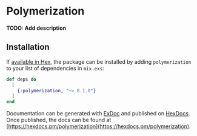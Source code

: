 # Polymerization

**TODO: Add description**

## Installation

If [available in Hex](https://hex.pm/docs/publish), the package can be installed
by adding `polymerization` to your list of dependencies in `mix.exs`:

```elixir
def deps do
  [
    {:polymerization, "~> 0.1.0"}
  ]
end
```

Documentation can be generated with [ExDoc](https://github.com/elixir-lang/ex_doc)
and published on [HexDocs](https://hexdocs.pm). Once published, the docs can
be found at [https://hexdocs.pm/polymerization](https://hexdocs.pm/polymerization).

